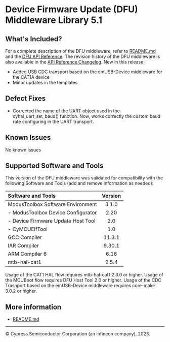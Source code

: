 # Device Firmware Update (DFU) Middleware Library 5.1

## What's Included?

For a complete description of the DFU middleware, refer to [README.md](./README.md)
and the [DFU API Reference](https://infineon.github.io/dfu/html/index.html).
The revision history of the DFU middleware is also available in the [API Reference Changelog](https://infineon.github.io/dfu/html/index.html#group_dfu_changelog).
New in this release:

* Added USB CDC transport based on the emUSB-Device middleware for the CAT1A device
* Minor updates in the templates

## Defect Fixes

* Corrected the name of the UART object used in the cyhal_uart_set_baud() function. Now, works correctly the custom baud rate configuring in the UART transport.

## Known Issues

No known issues

## Supported Software and Tools

This version of the DFU middleware was validated for compatibility with the following Software and Tools (add and remove information as needed):

| Software and Tools                        | Version |
| :---------------------------------------  | :----:  |
| ModusToolbox Software Environment         | 3.1.0   |
|  - ModusToolbox Device Configurator       | 2.20    |
|  - Device Firmware Update Host Tool       | 2.0     |
|  - CyMCUElfTool                           | 1.0     |
| GCC Compiler                              | 11.3.1  |
| IAR Compiler                              | 9.30.1  |
| ARM Compiler 6                            | 6.16    |
| mtb-hal-cat1                              | 2.5.4   |

Usage of the CAT1 HAL flow requires mtb-hal-cat1 2.3.0 or higher.
Usage of the MCUBoot flow requires DFU Host Tool 2.0 or higher.
Usage of the CDC Trasnport based on the emUSB-Device middleware requires core-make 3.0.2 or higher.

## More information

* [README.md](./README.md)

---
© Cypress Semiconductor Corporation (an Infineon company), 2023.
